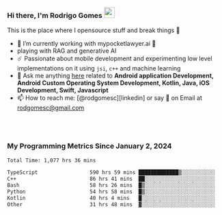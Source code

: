 
### Hi there, I'm Rodrigo Gomes <img src="https://media.giphy.com/media/hvRJCLFzcasrR4ia7z/giphy.gif" width="25px">
This is the place where I opensource stuff and break things 🤣
- 🔭 I’m currently working with mypocketlawyer.ai 💜
- playing with RAG and generative AI
- ☄️ Passionate about mobile development and experimenting low level implementations on it using `jsi`, `c++` and machine learning
- 💬 Ask me anything [here](https://github.com/rodgomesc/rodgomesc/issues) related to <b>Android application Development, Android Custom Operating System Development, Kotlin, Java, iOS Development, Swift, Javascript</b>
- 📫 How to reach me: [@rodgomesc][linkedin] or say 👋 on Email at [rodgomesc@gmail.com](mailto:rodgomesc@gmail.com)


<br/>

<!-- 
<picture>
  <img src="/github-metrics.svg" alt="Metrics">
</picture>
-->

</br>

### My Programming Metrics Since January 2, 2024 


<!--START_SECTION:waka-->

```txt
Total Time: 1,077 hrs 36 mins

TypeScript                 590 hrs 59 mins █████████████▒░░░░░░░░░░░   53.27 %
C++                        86 hrs 41 mins  ██░░░░░░░░░░░░░░░░░░░░░░░   07.81 %
Bash                       58 hrs 26 mins  █▒░░░░░░░░░░░░░░░░░░░░░░░   05.27 %
Python                     54 hrs 58 mins  █▒░░░░░░░░░░░░░░░░░░░░░░░   04.95 %
Kotlin                     40 hrs 4 mins   █░░░░░░░░░░░░░░░░░░░░░░░░   03.61 %
Other                      31 hrs 48 mins  ▓░░░░░░░░░░░░░░░░░░░░░░░░   02.87 %
```

<!--END_SECTION:waka-->

